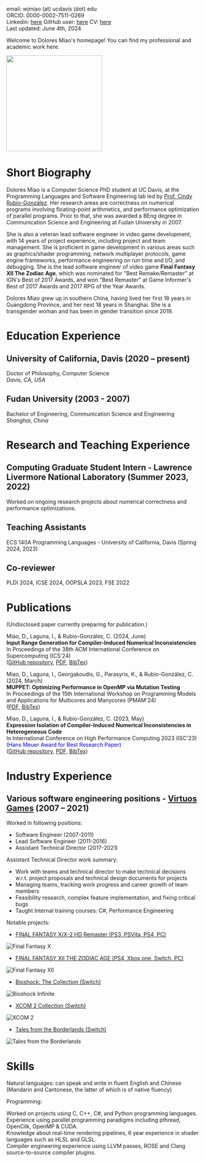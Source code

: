 email: wjmiao (at) ucdavis (dot) edu\
ORCID: 0000-0002-7511-0269 \
Linkedin: [here](https://www.linkedin.com/in/dolores-miao-82b4a061/)
GitHub user: [here](https://github.com/doloresmiao/)
CV: [here](miao_CV_resume.pdf) \
Last updated: June 4th, 2024

Welcome to Dolores Miao's homepage! You can find my professional and academic work here.

<img src="photo.jpeg"  width="250" height="250" />

# Short Biography

Dolores Miao is a Computer Science PhD student at UC Davis, at the Programming Languages and Software Engineering lab led by [Prof. Cindy Rubio-González](https://web.cs.ucdavis.edu/~rubio/). Her research areas are correctness on numerical programs involving floating-point arithmetics, and performance optimization of parallel programs. Prior to that, she was awarded a BEng degree in Communication Science and Engineering at Fudan University in 2007.

She is also a veteran lead software engineer in video game development, with 14 years of project experience, including project and team management. She is proficient in game development in various areas such as graphics/shader programming, network multiplayer protocols, game engine frameworks, performance engineering on run time and I/O, and debugging. She is the lead software engineer of video game **Final Fantasy XII The Zodiac Age**, which was nominated for "Best Remake/Remaster" at IGN's Best of 2017 Awards, and won "Best Remaster" at Game Informer's Best of 2017 Awards and 2017 RPG of the Year Awards.

Dolores Miao grew up in southern China, having lived her first 18 years in Guangdong Province, and her next 18 years in Shanghai. She is a transgender woman and has been in gender transition since 2019.

# Education Experience

## University of California, Davis (2020 – present)

Doctor of Philosophy, Computer Science\
_Davis, CA, USA_

## Fudan University (2003 - 2007)

Bachelor of Engineering, Communication Science and Engineering\
_Shanghai, China_

# Research and Teaching Experience

## Computing Graduate Student Intern - Lawrence Livermore National Laboratory (Summer 2023, 2022)

Worked on ongoing research projects about numerical correctness and performance optimizations.

## Teaching Assistants

ECS 140A Programming Languages - University of California, Davis (Spring 2024, 2023)

## Co-reviewer

PLDI 2024, ICSE 2024, OOPSLA 2023, FSE 2022

# Publications

(Undisclosed paper currently preparing for publication.)

Miao, D., Laguna, I., & Rubio-González, C. (2024, June) \
**Input Range Generation for Compiler-Induced Numerical Inconsistencies** \
In Proceedings of the 38th ACM International Conference on Supercomputing (ICS'24) \
([GitHub repository](https://github.com/LLNL/CIGEN), [PDF](ics24.pdf), [BibTex](ics24.bib))

Miao, D., Laguna, I., Georgakoudis, G., Parasyris, K., & Rubio-González, C. (2024, March) \
**MUPPET: Optimizing Performance in OpenMP via Mutation Testing** \
In Proceedings of the 15th International Workshop on Programming Models and Applications for Multicores and Manycores (PMAM'24) \
([PDF](pmam24.pdf), [BibTex](pmam24.bib))

Miao, D., Laguna, I., & Rubio-González, C. (2023, May) \
**Expression Isolation of Compiler-Induced Numerical Inconsistencies in Heterogeneous Code** \
In International Conference on High Performance Computing 2023 (ISC'23) \
<span style="color:blue">(Hans Meuer Award for Best Research Paper)</span> \
([GitHub repository](https://github.com/LLNL/Ciel), [PDF](isc23.pdf), [BibTex](isc23.bib))

# Industry Experience

## Various software engineering positions - [Virtuos Games](http://www.virtuosgames.com) (2007 – 2021)

Worked in following positions: 
* Software Engineer (2007-2011) 
* Lead Software Engineer (2011-2016) 
* Assistant Technical Director (2017-2021) 

Assistant Technical Director work summary:	
 
* Work with teams and technical director to make technical decisions w.r.t. project proposals and technical design documents for projects 
* Managing teams, tracking work progress and career growth of team members 
* Feasibility research, complex feature implementation, and fixing critical bugs 
* Taught Internal training courses: C#, Performance Engineering 

Notable projects: 
 
* [FINAL FANTASY X/X-2 HD Remaster (PS3, PSVita, PS4, PC)](https://finalfantasyxhd.square-enix-games.com/en-us/home/)

![Final Fantasy X](ffx.jpg)

* [FINAL FANTASY XII THE ZODIAC AGE (PS4, Xbox one, Switch, PC)](https://finalfantasyxii.square-enix-games.com/home/?lang=us)

![Final Fantasy XII](ffxii.webp)

* [Bioshock: The Collection (Switch)](https://2k.com/en-US/game/bioshock-the-collection/)

![Bioshock Infinite](bsi.webp)

* [XCOM 2 Collection (Switch)](https://store.2k.com/game/buy-xcom-2-collection)

![XCOM 2](xcom2.webp)

* [Tales from the Borderlands (Switch)](https://borderlands.2k.com/tales-from-the-borderlands/)

![Tales from the Borderlands](tob.jpg)

# Skills

Natural languages: can speak and write in fluent English and Chinese (Mandarin and Cantonese, the latter of which is of native fluency)

Programming: 

Worked on projects using C, C++, C#, and Python programming languages.\
Experience using parallel programming paradigms including pthread, OpenCilk, OpenMP & CUDA.\
Knowledge about real-time rendering pipelines, 6 year experience in shader languages such as HLSL and GLSL.\
Compiler engineering experience using LLVM passes, ROSE and Clang source-to-source compiler plugins.
